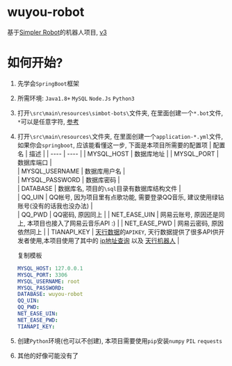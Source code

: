 # wuyou-robot
基于[Simpler Robot](https://github.com/ForteScarlet/simpler-robot/tree/v2-dev)的机器人项目, [v3](https://github.com/wuyou-123/wuyou-robot-v3/)

# 如何开始?
1. 先学会`SpringBoot`框架
2. 所需环境: `Java1.8+`  `MySQL`  `Node.Js`  `Python3`
3. 打开`\src\main\resources\simbot-bots\`文件夹, 在里面创建一个`*.bot`文件, `*`可以是任意字符, [参考](https://www.yuque.com/simpler-robot/simpler-robot-doc/fk6o3e#iUKbX)
4. 打开`\src\main\resources\`文件夹, 在里面创建一个`application-*.yml`文件, 如果你会`springboot`, 应该能看懂这一步, 下面是本项目所需要的配置项
    | 配置名 | 描述 |
    | ---- | ---- |
    | MYSQL_HOST | 数据库地址 |
    | MYSQL_PORT | 数据库端口 |   
    | MYSQL_USERNAME | 数据库用户名 |   
    | MYSQL_PASSWORD | 数据库密码 |   
    | DATABASE | 数据库名, 项目的`\sql`目录有数据库结构文件 |   
    | QQ_UIN | QQ帐号, 因为项目里有点歌功能, 需要登录QQ音乐, 建议使用绿钻账号(没有的话我也没办法) |   
    | QQ_PWD | QQ密码, 原因同上 |
    | NET_EASE_UIN | 网易云账号, 原因还是同上, 本项目也接入了网易云音乐API :) |
    | NET_EASE_PWD | 网易云密码, 原因依然同上 |
    | TIANAPI_KEY | [天行数据](https://www.tianapi.com/)的`APIKEY`, 天行数据提供了很多API供开发者使用,本项目使用了其中的 [ip地址查询](https://www.tianapi.com/apiview/43) 以及 [天行机器人](https://www.tianapi.com/apiview/47) |
    
    复制模板
    ```yaml
    MYSQL_HOST: 127.0.0.1
    MYSQL_PORT: 3306
    MYSQL_USERNAME: root
    MYSQL_PASSWORD: 
    DATABASE: wuyou-robot
    QQ_UIN: 
    QQ_PWD: 
    NET_EASE_UIN: 
    NET_EASE_PWD: 
    TIANAPI_KEY: 
    ```
5. 创建`Python`环境(也可以不创建), 本项目需要使用`pip`安装`numpy` `PIL` `requests`
6. 其他的好像可能没有了
